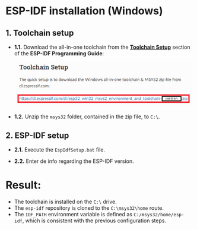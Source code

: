 # **ESP-IDF installation (Windows)**

## **1. Toolchain setup**

- **1.1.** Download the all-in-one toolchain from the [**Toolchain Setup**](https://docs.espressif.com/projects/esp-idf/en/latest/get-started/windows-setup.html#toolchain-setup) section of the **ESP-IDF Programming Guide**:

    [!["Toolchain Setup" section](ToolchainSetup.png)](https://docs.espressif.com/projects/esp-idf/en/latest/get-started/windows-setup.html#toolchain-setup)

- **1.2.** Unzip the `msys32` folder, contained in the zip file, to `C:\`.

## **2. ESP-IDF setup**

- **2.1.** Execute the `EspIdfSetup.bat` file.

- **2.2.** Enter de info regarding the ESP-IDF version.

# **Result:**

- The toolchain is installed on the `C:\` drive.
- The `esp-idf` repository is cloned to the `C:\msys32\home` route.
- The `IDF_PATH` environment variable is defined as `C:/msys32/home/esp-idf`, which is consistent with the previous configuration steps.